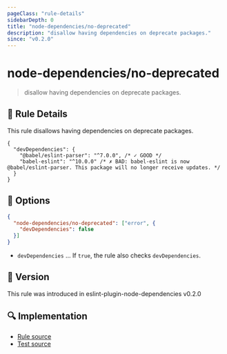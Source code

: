 ```yaml
---
pageClass: "rule-details"
sidebarDepth: 0
title: "node-dependencies/no-deprecated"
description: "disallow having dependencies on deprecate packages."
since: "v0.2.0"
---
```


# node-dependencies/no-deprecated

> disallow having dependencies on deprecate packages.

## :book: Rule Details

This rule disallows having dependencies on deprecate packages.

```json5
{
  "devDependencies": {
    "@babel/eslint-parser": "^7.0.0", /* ✓ GOOD */
    "babel-eslint": "^10.0.0" /* ✗ BAD: babel-eslint is now @babel/eslint-parser. This package will no longer receive updates. */
  }
}
```

</eslint-code-block>

## :wrench: Options

```json
{
  "node-dependencies/no-deprecated": ["error", {
    "devDependencies": false
  }]
}
```

- `devDependencies` ... If `true`, the rule also checks `devDependencies`.

## :rocket: Version

This rule was introduced in eslint-plugin-node-dependencies v0.2.0

## :mag: Implementation

- [Rule source](https://github.com/ota-meshi/eslint-plugin-node-dependencies/blob/main/lib/rules/no-deprecated.ts)
- [Test source](https://github.com/ota-meshi/eslint-plugin-node-dependencies/blob/main/tests/lib/rules/no-deprecated.ts)
